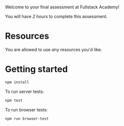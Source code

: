 Welcome to your final assessment at Fullstack Academy!

You will have *2 hours* to complete this assessment.

# Resources

You are allowed to use *any* resources you'd like.

# Getting started

```bash
npm install
```

To run server tests:

```bash
npm test
```

To run browser tests:

```bash
npm run browser-test
```
